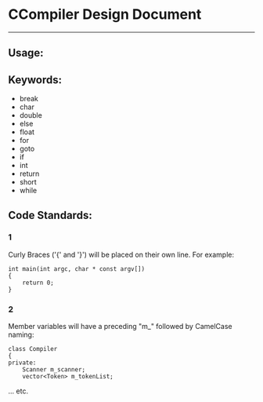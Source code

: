 # CCompiler Design Document
------------------------------------
## Usage:

## Keywords:
* break
* char
* double
* else
* float
* for
* goto
* if
* int
* return
* short
* while

## Code Standards:

### 1
Curly Braces ('{' and '}') will be placed on their own line. For example:
```
int main(int argc, char * const argv[])
{
    return 0;
}
```

### 2
Member variables will have a preceding "m\_" followed by CamelCase naming:
```
class Compiler
{
private:
    Scanner m_scanner;
    vector<Token> m_tokenList;
```
...
etc.
